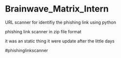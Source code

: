 # Brainwave_Matrix_Intern
URL scanner for identifiy the phishing link  using python


phishing link scanner in zip file format

it was an static thing it were update after the little days

#phishinglinkscanner
